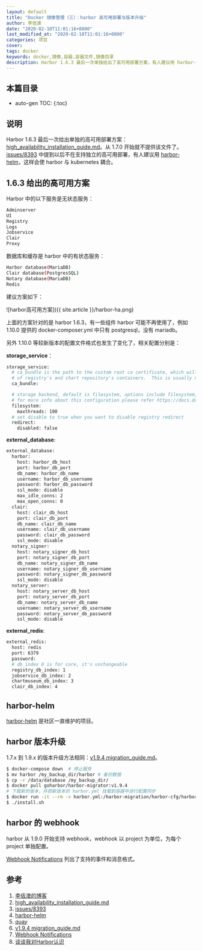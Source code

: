```yaml
---
layout: default
title: "Docker 镜像管理（三）：harbor 高可用部署与版本升级"
author: 李佶澳
date: "2020-02-10T11:01:16+0800"
last_modified_at: "2020-02-10T11:01:16+0800"
categories: 项目
cover:
tags: docker
keywords: docker,镜像,容器,容器文件,镜像目录
description: Harbor 1.6.3 最后一次单独给出了高可用部署方案，有人建议用 harbor-helm
---
```


## 本篇目录

* auto-gen TOC:
{:toc}

## 说明

Harbor 1.6.3 最后一次给出单独的高可用部署方案：[high_availability_installation_guide.md][2]。从 1.7.0 开始就不提供该文件了。[issues/8393][3] 中提到以后不在支持独立的高可用部署，有人建议用 [harbor-helm][4]，这样会使 harbor 与 kubernetes 耦合。

## 1.6.3 给出的高可用方案

Harbor 中的以下服务是无状态服务：

```sh
Adminserver
UI
Registry
Logs
Jobservice
Clair
Proxy
```

数据库和缓存是 harbor 中的有状态服务：

```sh
Harbor database(MariaDB)
Clair database(PostgresSQL)
Notary database(MariaDB)
Redis
```

建议方案如下：

![harbor高可用方案]({{ site.article }}/harbor-ha.png)

上面的方案针对的是 harbor 1.6.3，有一些组件 harbor 可能不再使用了，例如 1.10.0 提供的 docker-composer.yml 中只有 postgresql，没有 mariadb。

另外 1.10.0 等较新版本的配置文件格式也发生了变化了，相关配置分别是：

**storage_service**：

```sh
storage_service:
  # ca_bundle is the path to the custom root ca certificate, which will be injected into the truststore
  # of registry's and chart repository's containers.  This is usually needed when the user hosts a internal storage with self signed certificate.
  ca_bundle:

  # storage backend, default is filesystem, options include filesystem, azure, gcs, s3, swift and oss
  # for more info about this configuration please refer https://docs.docker.com/registry/configuration/
  filesystem:
    maxthreads: 100
  # set disable to true when you want to disable registry redirect
  redirect:
    disabled: false
```

**external_database**:

```sh
external_database:
  harbor:
    host: harbor_db_host
    port: harbor_db_port
    db_name: harbor_db_name
    username: harbor_db_username
    password: harbor_db_password
    ssl_mode: disable
    max_idle_conns: 2
    max_open_conns: 0
  clair:
    host: clair_db_host
    port: clair_db_port
    db_name: clair_db_name
    username: clair_db_username
    password: clair_db_password
    ssl_mode: disable
  notary_signer:
    host: notary_signer_db_host
    port: notary_signer_db_port
    db_name: notary_signer_db_name
    username: notary_signer_db_username
    password: notary_signer_db_password
    ssl_mode: disable
  notary_server:
    host: notary_server_db_host
    port: notary_server_db_port
    db_name: notary_server_db_name
    username: notary_server_db_username
    password: notary_server_db_password
    ssl_mode: disable
```

**external_redis**:

```sh
external_redis:
  host: redis
  port: 6379
  password:
  # db_index 0 is for core, it's unchangeable
  registry_db_index: 1
  jobservice_db_index: 2
  chartmuseum_db_index: 3
  clair_db_index: 4
```

## harbor-helm

[harbor-helm][4] 是社区一直维护的项目。

## harbor 版本升级

1.7.x 到 1.9.x 的版本升级方法相同：[v1.9.4 migration_guide.md][6]。

```sh
$ docker-compose down  # 停止服务
$ mv harbor /my_backup_dir/harbor # 备份数据
$ cp -r /data/database /my_backup_dir/
$ docker pull goharbor/harbor-migrator:v1.9.4
# 下载新的版本，并把新版本的 harbor.yml 挂载到容器中进行配置同步
$ docker run -it --rm -v harbor.yml:/harbor-migration/harbor-cfg/harbor.yml goharbor/harbor-migrator:v1.9.4 --cfg up
$ ./install.sh
```

## harbor 的 webhook

harbor 从 1.9.0 开始支持 webhook，webhook 以 project 为单位，为每个 project 单独配置。

[Webhook Notifications][7] 列出了支持的事件和消息格式。

## 参考

1. [李佶澳的博客][1]
2. [high_availability_installation_guide.md][2]
3. [issues/8393][3]
4. [harbor-helm][4]
5. [quay][5]
6. [v1.9.4 migration_guide.md][6]
7. [Webhook Notifications][7]
8. [谈谈我对Harbor认识][8]

[1]: https://www.lijiaocn.com "李佶澳的博客"
[2]: https://github.com/goharbor/harbor/blob/v1.6.3/docs/high_availability_installation_guide.md "high_availability_installation_guide.md"
[3]: https://github.com/goharbor/harbor/issues/8393 "issues/8393"
[4]: https://github.com/goharbor/harbor-helm "harbor-helm"
[5]: https://github.com/quay/quay "quay"
[6]: https://github.com/goharbor/harbor/blob/v1.9.4/docs/migration_guide.md "v1.9.4 migration_guide.md"
[7]: https://github.com/goharbor/harbor/blob/v1.9.4/docs/user_guide.md#webhook-notifications "Webhook Notifications"
[8]: https://blog.csdn.net/u010278923/article/details/77941995 "谈谈我对Harbor认识"
